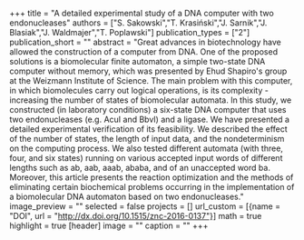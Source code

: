 +++
title = "A detailed experimental study of a DNA computer with two endonucleases"
authors = ["S. Sakowski","T. Krasiński","J. Sarnik","J. Blasiak","J. Waldmajer","T. Poplawski"]
publication_types = ["2"]
publication_short = ""
abstract = "Great advances in biotechnology have allowed the construction of a computer from DNA. One of the proposed solutions is a biomolecular finite automaton, a simple two-state DNA computer without memory, which was presented by Ehud Shapiro's group at the Weizmann Institute of Science. The main problem with this computer, in which biomolecules carry out logical operations, is its complexity - increasing the number of states of biomolecular automata. In this study, we constructed (in laboratory conditions) a six-state DNA computer that uses two endonucleases (e.g. AcuI and BbvI) and a ligase. We have presented a detailed experimental verification of its feasibility. We described the effect of the number of states, the length of input data, and the nondeterminism on the computing process. We also tested different automata (with three, four, and six states) running on various accepted input words of different lengths such as ab, aab, aaab, ababa, and of an unaccepted word ba. Moreover, this article presents the reaction optimization and the methods of eliminating certain biochemical problems occurring in the implementation of a biomolecular DNA automaton based on two endonucleases."
image_preview = ""
selected = false
projects = []
url_custom = [{name = "DOI", url = "http://dx.doi.org/10.1515/znc-2016-0137"}]
math = true
highlight = true
[header]
image = ""
caption = ""
+++

